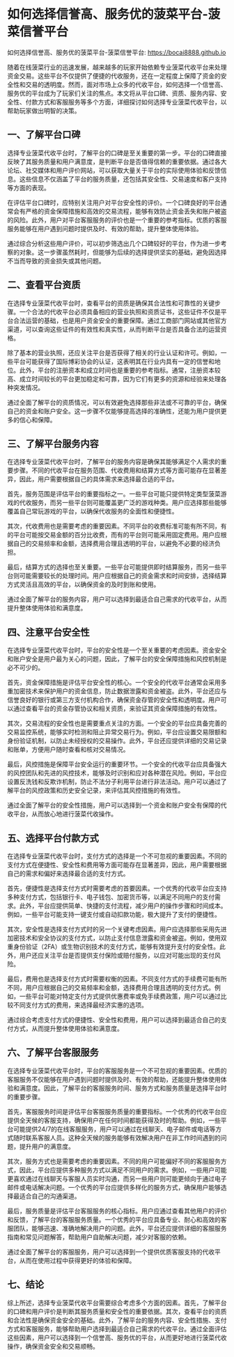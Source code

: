 # 如何选择信誉高、服务优的菠菜平台-菠菜信誉平台

如何选择信誉高、服务优的菠菜平台-菠菜信誉平台: <https://bocai8888.github.io>

随着在线菠菜行业的迅速发展，越来越多的玩家开始依赖专业菠菜代收平台来处理资金交易。这些平台不仅提供了便捷的代收服务，还在一定程度上保障了资金的安全性和交易的透明度。然而，面对市场上众多的代收平台，如何选择一个信誉高、服务优的平台成为了玩家们关注的焦点。本文将从平台口碑、资质、服务内容、安全性、付款方式和客服服务等多个方面，详细探讨如何选择专业菠菜代收平台，以帮助玩家做出明智的决策。

## 一、了解平台口碑

选择专业菠菜代收平台时，了解平台的口碑是至关重要的第一步。平台的口碑直接反映了其服务质量和用户满意度，是判断平台是否值得信赖的重要依据。通过各大论坛、社交媒体和用户评价网站，可以获取大量关于平台的实际使用体验和反馈信息。这些信息不仅涵盖了平台的服务质量，还包括其安全性、交易速度和客户支持等方面的表现。

在评估平台口碑时，应特别关注用户对平台安全性的评价。一个口碑良好的平台通常会有严格的资金保障措施和高效的交易流程，能够有效防止资金丢失和账户被盗的风险。此外，用户对平台客服服务的评价也是一个重要的参考指标。优质的客服服务能够在用户遇到问题时提供及时、有效的帮助，提升整体使用体验。

通过综合分析这些用户评价，可以初步筛选出几个口碑较好的平台，作为进一步考察的对象。这一步骤虽然耗时，但能够为后续的选择提供坚实的基础，避免因选择不当而导致的资金损失或其他问题。

## 二、查看平台资质

在选择专业菠菜代收平台时，查看平台的资质是确保其合法性和可靠性的关键步骤。一个合法的代收平台必须具备相应的营业执照和资质证书，这些证件不仅是平台合法运营的基础，也是用户资金安全的重要保障。通过工商部门网站或其他官方渠道，可以查询这些证件的有效性和真实性，从而判断平台是否具备合法的运营资格。

除了基本的营业执照，还应关注平台是否获得了相关的行业认证和许可。例如，一些平台可能获得了国际博彩协会的认证，这表明其在行业内具有一定的信誉和地位。此外，平台的注册资本和成立时间也是重要的参考指标。通常，注册资本较高、成立时间较长的平台更加稳定和可靠，因为它们有更多的资源和经验来处理各种突发情况。

通过全面了解平台的资质情况，可以有效避免选择那些非法或不可靠的平台，确保自己的资金和账户安全。这一步骤不仅能够提高选择的准确性，还能为用户提供更多的信心和保障。

## 三、了解平台服务内容

在选择专业菠菜代收平台时，了解平台的服务内容是确保其能够满足个人需求的重要步骤。不同的代收平台在服务范围、代收费用和结算方式等方面可能存在显著差异，因此，用户需要根据自己的具体需求来选择最合适的平台。

首先，服务范围是评估平台的重要指标之一。一些平台可能只提供特定类型菠菜游戏的代收服务，而另一些平台则可能覆盖更广泛的游戏种类。用户应选择那些能够覆盖自己常玩游戏的平台，以确保代收服务的全面性和便捷性。

其次，代收费用也是需要考虑的重要因素。不同平台的收费标准可能有所不同，有的平台可能按交易金额的百分比收费，而有的平台则可能采用固定费用。用户应根据自己的交易频率和金额，选择费用合理且透明的平台，以避免不必要的经济负担。

最后，结算方式的选择也至关重要。一些平台可能提供即时结算服务，而另一些平台则可能需要较长的处理时间。用户应根据自己的资金需求和时间安排，选择结算方式灵活且高效的平台，以确保资金的及时到账和使用。

通过全面了解平台的服务内容，用户可以选择到最适合自己需求的代收平台，从而提升整体使用体验和满意度。

## 四、注意平台安全性

在选择专业菠菜代收平台时，平台的安全性是一个至关重要的考虑因素。资金安全和账户安全是用户最为关心的问题，因此，了解平台的安全保障措施和风控机制是必不可少的。

首先，资金保障措施是评估平台安全性的核心。一个安全的代收平台通常会采用多重加密技术来保护用户的资金信息，防止数据泄露和资金被盗。此外，平台还应与信誉良好的银行或第三方支付机构合作，确保资金存管的安全性和透明度。用户可以通过查看平台的资金存管协议和相关资质，来验证其资金保障措施的有效性。

其次，交易流程的安全性也是需要重点关注的方面。一个安全的平台应具备完善的交易监控系统，能够实时检测和阻止异常交易行为。例如，平台应设置交易限额和身份验证机制，以防止未经授权的交易操作。此外，平台还应提供详细的交易记录和账单，方便用户随时查看和核对交易情况。

最后，风控措施是保障平台安全运行的重要环节。一个安全的代收平台应具备强大的风控团队和先进的风控技术，能够及时识别和应对各种潜在风险。例如，平台应设置反洗钱和反欺诈机制，防止不法分子利用平台进行非法活动。用户可以通过了解平台的风控政策和历史安全记录，来评估其风控措施的有效性。

通过全面了解平台的安全性措施，用户可以选择到一个资金和账户安全有保障的代收平台，从而放心地进行菠菜代收操作。

## 五、选择平台付款方式

在选择专业菠菜代收平台时，支付方式的选择是一个不可忽视的重要因素。不同的支付方式在便捷性、安全性和费用等方面可能存在显著差异，因此，用户需要根据自己的需求和偏好来选择最合适的支付方式。

首先，便捷性是选择支付方式时需要考虑的首要因素。一个优秀的代收平台应支持多种支付方式，包括银行卡、电子钱包、加密货币等，以满足不同用户的支付需求。此外，平台应提供简单、快捷的支付流程，减少用户的操作步骤和时间成本。例如，一些平台可能支持一键支付或自动扣款功能，极大提升了支付的便捷性。

其次，安全性是选择支付方式时的另一个关键考虑因素。用户应选择那些采用先进加密技术和安全协议的支付方式，以防止支付信息泄露和资金被盗。例如，使用双重身份验证（2FA）或生物识别技术的支付方式，能够有效提升支付的安全性。此外，用户还应关注平台是否提供支付保险或赔付服务，以应对可能出现的支付风险。

最后，费用也是选择支付方式时需要权衡的因素。不同支付方式的手续费可能有所不同，用户应根据自己的交易频率和金额，选择费用合理且透明的支付方式。例如，一些平台可能对特定支付方式提供优惠费率或免手续费政策，用户可以通过比较不同支付方式的费用，来选择最经济实惠的选项。

通过综合考虑支付方式的便捷性、安全性和费用，用户可以选择到最适合自己的支付方式，从而提升整体使用体验和满意度。

## 六、了解平台客服服务

在选择专业菠菜代收平台时，平台的客服服务是一个不可忽视的重要因素。优质的客服服务不仅能够在用户遇到问题时提供及时、有效的帮助，还能提升整体使用体验和满意度。因此，了解平台的客服服务时间、服务方式和服务质量是选择平台时的重要步骤。

首先，客服服务时间是评估平台客服服务质量的重要指标。一个优秀的代收平台应提供全天候的客服支持，确保用户在任何时间都能获得及时的帮助。例如，一些平台可能提供24/7的在线客服服务，用户可以通过在线聊天、电子邮件或电话等方式随时联系客服人员。这种全天候的服务能够有效解决用户在非工作时间遇到的问题，提升用户的满意度。

其次，服务方式也是需要考虑的重要因素。不同的用户可能偏好不同的客服服务方式，因此，平台应提供多种服务方式以满足不同用户的需求。例如，一些用户可能更喜欢通过在线聊天与客服人员实时沟通，而另一些用户则可能更倾向于通过电子邮件或电话解决问题。一个优秀的平台应提供多样化的服务方式，确保用户能够选择最适合自己的沟通渠道。

最后，服务质量是评估平台客服服务的核心指标。用户应通过查看其他用户的评价和反馈，了解平台的客服服务质量。一个优秀的平台应具备专业、耐心和高效的客服团队，能够迅速、准确地解决用户的问题。此外，平台还应提供详细的客服服务指南和常见问题解答，帮助用户自助解决问题，减少对客服的依赖。

通过全面了解平台的客服服务，用户可以选择到一个提供优质客服支持的代收平台，从而在使用过程中获得更好的体验和保障。

## 七、结论

综上所述，选择专业菠菜代收平台需要综合考虑多个方面的因素。首先，了解平台的口碑和用户评价是判断其服务质量和安全性的重要依据。其次，查看平台的资质和合法性是确保资金安全的基础。此外，了解平台的服务内容、安全性措施、支付方式和客服服务，能够帮助用户选择到最适合自己需求的代收平台。通过全面评估这些因素，用户可以选择到一个信誉高、服务优的平台，从而更好地进行菠菜代收操作，确保资金安全和交易顺畅。